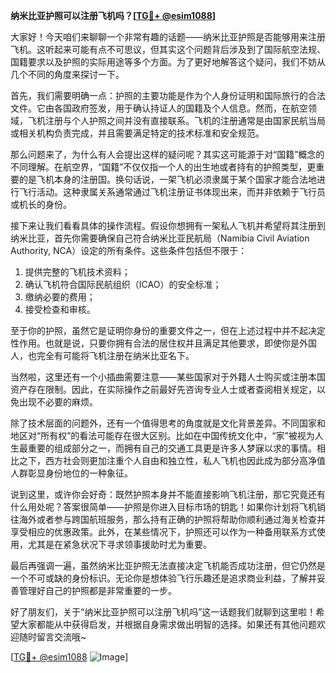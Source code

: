 **纳米比亚护照可以注册飞机吗？[[TG💪+ @esim1088](https://t.me/s/esim1088)]**

大家好！今天咱们来聊聊一个非常有趣的话题——纳米比亚护照是否能够用来注册飞机。这听起来可能有点不可思议，但其实这个问题背后涉及到了国际航空法规、国籍要求以及护照的实际用途等多个方面。为了更好地解答这个疑问，我们不妨从几个不同的角度来探讨一下。

首先，我们需要明确一点：护照的主要功能是作为个人身份证明和国际旅行的合法文件。它由各国政府签发，用于确认持证人的国籍及个人信息。然而，在航空领域，飞机注册与个人护照之间并没有直接联系。飞机的注册通常是由国家民航当局或相关机构负责完成，并且需要满足特定的技术标准和安全规范。

那么问题来了，为什么有人会提出这样的疑问呢？其实这可能源于对“国籍”概念的不同理解。在航空界，“国籍”不仅仅指一个人的出生地或者持有的护照类型，更重要的是飞机本身的注册国。换句话说，一架飞机必须隶属于某个国家才能合法地进行飞行活动。这种隶属关系通常通过飞机注册证书体现出来，而并非依赖于飞行员或机长的身份。

接下来让我们看看具体的操作流程。假设你想拥有一架私人飞机并希望将其注册到纳米比亚，首先你需要确保自己符合纳米比亚民航局（Namibia Civil Aviation Authority, NCA）设定的所有条件。这些条件包括但不限于：

1. 提供完整的飞机技术资料；
2. 确认飞机符合国际民航组织（ICAO）的安全标准；
3. 缴纳必要的费用；
4. 接受检查和审核。

至于你的护照，虽然它是证明你身份的重要文件之一，但在上述过程中并不起决定性作用。也就是说，只要你拥有合法的居住权并且满足其他要求，即使你是外国人，也完全有可能将飞机注册在纳米比亚名下。

当然啦，这里还有一个小插曲需要注意——某些国家对于外籍人士购买或注册本国资产存在限制。因此，在实际操作之前最好先咨询专业人士或者查阅相关规定，以免出现不必要的麻烦。

除了技术层面的问题外，还有一个值得思考的角度就是文化背景差异。不同国家和地区对“所有权”的看法可能存在很大区别。比如在中国传统文化中，“家”被视为人生最重要的组成部分之一，而拥有自己的交通工具更是许多人梦寐以求的事情。相比之下，西方社会则更加注重个人自由和独立性，私人飞机也因此成为部分高净值人群彰显身份地位的一种象征。

说到这里，或许你会好奇：既然护照本身并不能直接影响飞机注册，那它究竟还有什么用处呢？答案很简单——护照是你进入目标市场的钥匙！如果你计划将飞机销往海外或者参与跨国航班服务，那么持有正确的护照将帮助你顺利通过海关检查并享受相应的优惠政策。此外，在某些情况下，护照还可以作为一种备用联系方式使用，尤其是在紧急状况下寻求领事援助时尤为重要。

最后再强调一遍，虽然纳米比亚护照无法直接决定飞机能否成功注册，但它仍然是一个不可或缺的身份标识。无论你是想体验飞行乐趣还是追求商业利益，了解并妥善管理好自己的护照都是非常重要的一步。

好了朋友们，关于“纳米比亚护照可以注册飞机吗”这一话题我们就聊到这里啦！希望大家都能从中获得启发，并根据自身需求做出明智的选择。如果还有其他问题欢迎随时留言交流哦~

[[TG💪+ @esim1088](https://t.me/s/esim1088) ![Image](https://i.postimg.cc/4NQfJmqS/Snipaste-2025-05-13-00-14-12.png)]